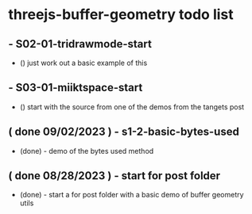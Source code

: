 # threejs-buffer-geometry todo list

<!-- S01 BASIC SCTION -->

<!-- S02 -->

## - S02-01-tridrawmode-start
* () just work out a basic example of this

<!-- S03 MIIKTSPACE SECTION  -->

## - S03-01-miiktspace-start
* () start with the source from one of the demos from the tangets post

<!-- DONE -->

## ( done 09/02/2023 ) - s1-2-basic-bytes-used
* (done) - demo of the bytes used method

## ( done 08/28/2023 ) - start for post folder
* (done) - start a for post folder with a basic demo of buffer geometry utils